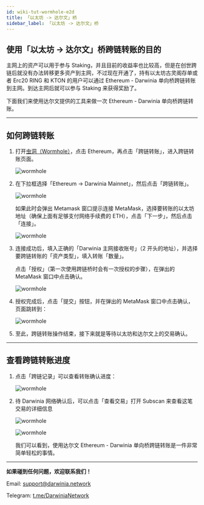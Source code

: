 ```yaml
---
id: wiki-tut-wormhole-e2d
title: 「以太坊 -> 达尔文」桥
sidebar_label: 「以太坊 -> 达尔文」桥
---
```


## 使用「以太坊 -> 达尔文」桥跨链转账的目的

主网上的资产可以用于参与 Staking，并且目前的收益率也比较高，但是在创世跨链后就没有办法转移更多资产到主网，不过现在开通了，持有以太坊古灵阁存单或者 Erc20 RING 和 KTON 的用户可以通过 Ethereum - Darwinia 单向桥跨链转账到主网。到达主网后就可以参与 Staking 来获得奖励了。

下面我们来使用达尔文提供的工具来做一次 Ethereum - Darwinia 单向桥跨链转账。

<hr />

## 如何跨链转账

1. 打开[虫洞（Wormhole）](https://wormhole.darwinia.network/)，点击 Ethereum，再点击「跨链转账」，进入跨链转账页面。

    ![wormhole](assets/wormhole/wiki-tut-wormhole-e2d-001.jpg)


2. 在下拉框选择「Ethereum -> Darwinia Mainnet」，然后点击「跨链转账」。

    ![wormhole](assets/wormhole/wiki-tut-wormhole-e2d-002.jpg)

    如果此时会弹出 Metamask 窗口提示连接 MetaMask，选择要转账的以太坊地址（确保上面有足够支付网络手续费的 ETH），点击「下一步」，然后点击「连接」。

    ![wormhole](assets/wormhole/wiki-tut-wormhole-e2d-004.png)

3. 连接成功后，填入正确的「Darwinia 主网接收账号」（2 开头的地址），并选择要跨链转账的「资产类型」，填入转账「数量」。
   
   点击「授权」（第一次使用跨链桥时会有一次授权的步骤），在弹出的 MetaMask 窗口中点击确认。

    ![wormhole](assets/wormhole/wiki-tut-wormhole-e2d-003.jpg)

4. 授权完成后，点击「提交」按钮，并在弹出的 MetaMask 窗口中点击确认，页面跳转到：

    ![wormhole](assets/wormhole/wiki-tut-wormhole-e2d-005.png)

5. 至此，跨链转账操作结束，接下来就是等待以太坊和达尔文上的交易确认。

<hr />

## 查看跨链转账进度

1. 点击「跨链记录」可以查看转账确认进度：

    ![wormhole](assets/wormhole/wiki-tut-wormhole-e2d-006.png)

2. 待 Darwinia 网络确认后，可以点击「查看交易」打开 Subscan 来查看这笔交易的详细信息

    ![wormhole](assets/wormhole/wiki-tut-wormhole-e2d-007.png)

    ![wormhole](assets/wormhole/wiki-tut-wormhole-e2d-008.png)

    我们可以看到，使用达尔文 Ethereum - Darwinia 单向桥跨链转账是一件非常简单轻松的事情。
    

<hr />

**如果碰到任何问题，欢迎联系我们！**

Email: support@darwinia.network

Telegram: [t.me/DarwiniaNetwork](https://t.me/DarwiniaNetwork)

